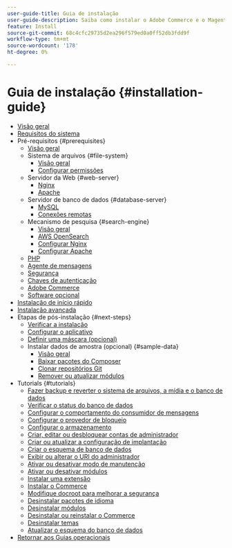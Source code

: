 ```yaml
---
user-guide-title: Guia de instalação
user-guide-description: Saiba como instalar o Adobe Commerce e o Magento Open Source para implantações locais.
feature: Install
source-git-commit: 68c4cfc29735d2ea296f579ed0a0ff52db3fdd9f
workflow-type: tm+mt
source-wordcount: '178'
ht-degree: 0%

---
```



# Guia de instalação {#installation-guide}

- [Visão geral](overview.md)
- [Requisitos do sistema](system-requirements.md)
- Pré-requisitos {#prerequisites}
   - [Visão geral](prerequisites/overview.md)
   - Sistema de arquivos {#file-system}
      - [Visão geral](prerequisites/file-system/overview.md)
      - [Configurar permissões](prerequisites/file-system/configure-permissions.md)
   - Servidor da Web {#web-server}
      - [Nginx](prerequisites/web-server/nginx.md)
      - [Apache](prerequisites/web-server/apache.md)
   - Servidor de banco de dados {#database-server}
      - [MySQL](prerequisites/database/mysql.md)
      - [Conexões remotas](prerequisites/database/mysql-remote.md)
   - Mecanismo de pesquisa {#search-engine}
      - [Visão geral](prerequisites/search-engine/overview.md)
      - [AWS OpenSearch](prerequisites/search-engine/aws-opensearch.md)
      - [Configurar Nginx](prerequisites/search-engine/configure-nginx.md)
      - [Configurar Apache](prerequisites/search-engine/configure-apache.md)
   - [PHP](prerequisites/php-settings.md)
   - [Agente de mensagens](prerequisites/rabbitmq.md)
   - [Segurança](prerequisites/security.md)
   - [Chaves de autenticação](prerequisites/authentication-keys.md)
   - [Adobe Commerce](prerequisites/commerce.md)
   - [Software opcional](prerequisites/optional-software.md)
- [Instalação de início rápido](composer.md)
- [Instalação avançada](advanced.md)
- Etapas de pós-instalação {#next-steps}
   - [Verificar a instalação](next-steps/verify.md)
   - [Configurar o aplicativo](next-steps/configuration.md)
   - [Definir uma máscara (opcional)](next-steps/set-umask.md)
   - Instalar dados de amostra (opcional) {#sample-data}
      - [Visão geral](sample-data/overview.md)
      - [Baixar pacotes do Composer](sample-data/composer-packages.md)
      - [Clonar repositórios Git](sample-data/git-repositories.md)
      - [Remover ou atualizar módulos](sample-data/remove-or-update.md)
- Tutorials {#tutorials}
   - [Fazer backup e reverter o sistema de arquivos, a mídia e o banco de dados](tutorials/backup.md)
   - [Verificar o status do banco de dados](tutorials/database-status.md)
   - [Configurar o comportamento do consumidor de mensagens](tutorials/message-consumers.md)
   - [Configurar o provedor de bloqueio](tutorials/lock-provider.md)
   - [Configurar o armazenamento](tutorials/store.md)
   - [Criar, editar ou desbloquear contas de administrador](tutorials/admin.md)
   - [Criar ou atualizar a configuração de implantação](tutorials/deployment.md)
   - [Criar o esquema de banco de dados](tutorials/database.md)
   - [Exibir ou alterar o URI do administrador](tutorials/admin-uri.md)
   - [Ativar ou desativar modo de manutenção](tutorials/maintenance-mode.md)
   - [Ativar ou desativar módulos](tutorials/manage-modules.md)
   - [Instalar uma extensão](tutorials/extensions.md)
   - [Instalar o Commerce](tutorials/install.md)
   - [Modifique docroot para melhorar a segurança](tutorials/docroot.md)
   - [Desinstalar pacotes de idioma](tutorials/language-packages.md)
   - [Desinstalar módulos](tutorials/uninstall-modules.md)
   - [Desinstalar ou reinstalar o Commerce](tutorials/uninstall.md)
   - [Desinstalar temas](tutorials/themes.md)
   - [Atualizar o esquema do banco de dados](tutorials/database-upgrade.md)
- [Retornar aos Guias operacionais](https://experienceleague.adobe.com/docs/commerce-operations/operational-guides/home.html)
